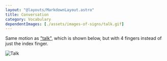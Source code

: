 ```yaml
---
layout: "@layouts/MarkdownLayout.astro"
title: Conversation
category: Vocabulary
dependentImages: [./assets/images-of-signs/talk.gif]
---
```


Same motion as ["talk"](./talk), which is shown below,
but with 4 fingers instead of just the index finger.

![Talk](@signs/talk.gif)
